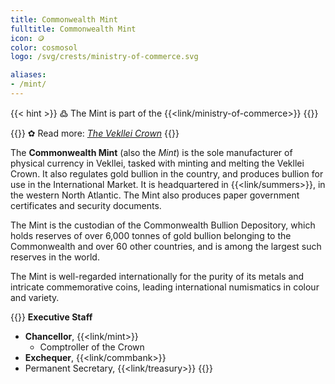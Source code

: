 ```yaml
---
title: Commonwealth Mint
fulltitle: Commonwealth Mint
icon: 🪙
color: cosmosol
logo: /svg/crests/ministry-of-commerce.svg

aliases:
- /mint/
---
```

{{< hint >}}
߷ The Mint is part of the {{<link/ministry-of-commerce>}}
{{</hint>}}

{{<hint link>}}
✿ Read more: *[The Vekllei Crown](/stories/currency/)*
{{</hint>}}

The <span class="fi fi-min-commerce fis"></span> **Commonwealth Mint** (also the *Mint*) is the sole manufacturer of physical currency in Vekllei, tasked with minting and melting the Vekllei Crown. It also regulates gold bullion in the country, and produces bullion for use in the International Market. It is headquartered in {{<link/summers>}}, in the western North Atlantic. The Mint also produces paper government certificates and security documents.

The Mint is the custodian of the Commonwealth Bullion Depository, which holds reserves of over 6,000 tonnes of gold bullion belonging to the Commonwealth and over 60 other countries, and is among the largest such reserves in the world.

The Mint is well-regarded internationally for the purity of its metals and intricate commemorative coins, leading international numismatics in colour and variety.

{{<hint panel>}}
**Executive Staff**

* **Chancellor**, {{<link/mint>}}
	* Comptroller of the Crown
* **Exchequer**, {{<link/commbank>}}
* Permanent Secretary, {{<link/treasury>}}
{{</hint>}}